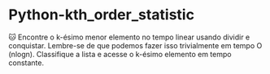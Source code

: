 # Python-kth_order_statistic
:cat: Encontre o k-ésimo menor elemento no tempo linear usando dividir e conquistar. Lembre-se de que podemos fazer isso trivialmente em tempo O (nlogn). Classifique a lista e acesse o k-ésimo elemento em tempo constante.
